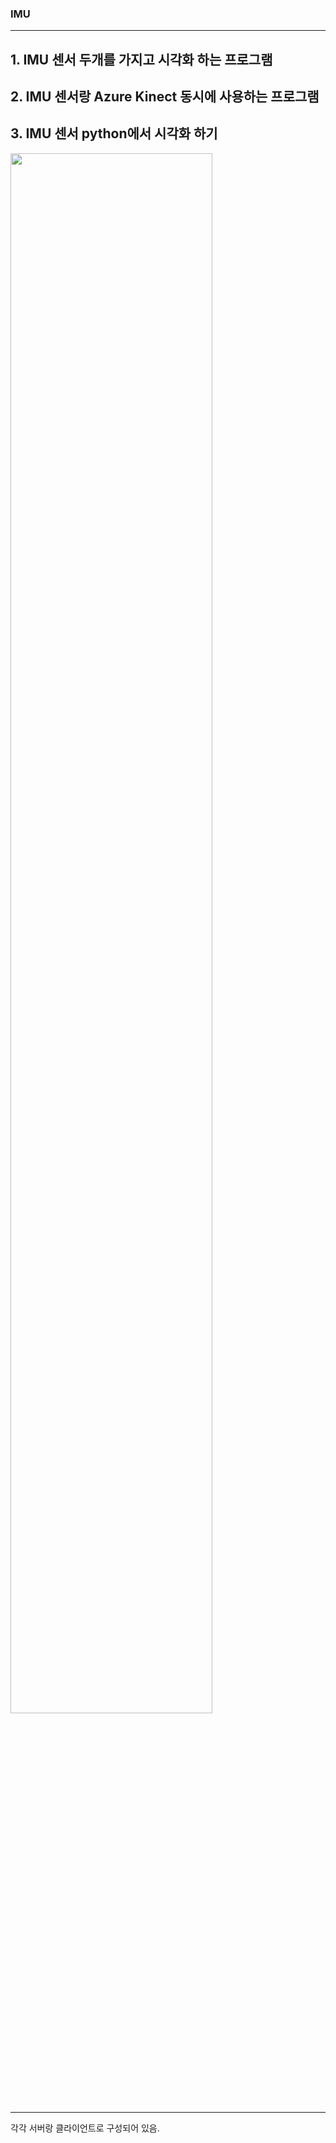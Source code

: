 ### IMU
---
## 1. IMU 센서 두개를 가지고 시각화 하는 프로그램
## 2. IMU 센서랑 Azure Kinect 동시에 사용하는 프로그램
## 3. IMU 센서 python에서 시각화 하기
<img width="80%" src="https://github.com/LEEYUN-JU/IMU_and_Kinect/assets/55966445/d30d398f-2693-496e-b2da-4fcf42885180.gif"/>

---
각각 서버랑 클라이언트로 구성되어 있음.



